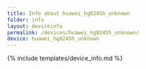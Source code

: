 ```yaml
---
title: Info about huawei_hg8245h_unknown
folder: info
layout: deviceinfo
permalink: /devices/huawei_hg8245h_unknown/
device: huawei_hg8245h_unknown
---
```

{% include templates/device_info.md %}
